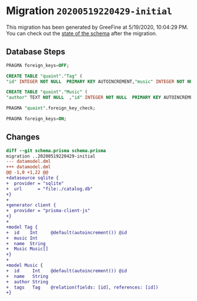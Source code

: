 # Migration `20200519220429-initial`

This migration has been generated by GreeFine at 5/19/2020, 10:04:29 PM.
You can check out the [state of the schema](./schema.prisma) after the migration.

## Database Steps

```sql
PRAGMA foreign_keys=OFF;

CREATE TABLE "quaint"."Tag" (
"id" INTEGER NOT NULL  PRIMARY KEY AUTOINCREMENT,"music" INTEGER NOT NULL  ,"name" TEXT NOT NULL  )

CREATE TABLE "quaint"."Music" (
"author" TEXT NOT NULL  ,"id" INTEGER NOT NULL  PRIMARY KEY AUTOINCREMENT,"name" TEXT NOT NULL  ,FOREIGN KEY ("id") REFERENCES "Tag"("id") ON DELETE CASCADE ON UPDATE CASCADE)

PRAGMA "quaint".foreign_key_check;

PRAGMA foreign_keys=ON;
```

## Changes

```diff
diff --git schema.prisma schema.prisma
migration ..20200519220429-initial
--- datamodel.dml
+++ datamodel.dml
@@ -1,0 +1,22 @@
+datasource sqlite {
+  provider = "sqlite"
+  url      = "file:./catalog.db"
+}
+
+generator client {
+  provider = "prisma-client-js"
+}
+
+model Tag {
+  id    Int     @default(autoincrement()) @id
+  music Int
+  name  String
+  Music Music[]
+}
+
+model Music {
+  id     Int    @default(autoincrement()) @id
+  name   String
+  author String
+  tags   Tag    @relation(fields: [id], references: [id])
+}
```
